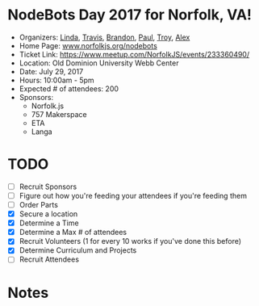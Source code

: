# NodeBots Day 2017 for Norfolk, VA!

 - Organizers: [Linda](www.twitter.com/lynnaloo), [Travis](www.twitter.com/tjwebbongithub), [Brandon](www.twitter.com/_bmf), [Paul](www.twitter.com/paulchinjr), [Troy](www.twitter.com/troy0820), [Alex](www.twitter.com/alexproaps)
 - Home Page: www.norfolkjs.org/nodebots
 - Ticket Link: https://www.meetup.com/NorfolkJS/events/233360490/
 - Location: Old Dominion University Webb Center
 - Date: July 29, 2017
 - Hours: 10:00am - 5pm
 - Expected # of attendees: 200
 - Sponsors:
    - Norfolk.js
    - 757 Makerspace
    - ETA
    - Langa

# TODO

 - [ ] Recruit Sponsors
 - [ ] Figure out how you're feeding your attendees if you're feeding them
 - [ ] Order Parts
 - [x] Secure a location
 - [x] Determine a Time
 - [x] Determine a Max # of attendees
 - [x] Recruit Volunteers (1 for every 10 works if you've done this before)
 - [x] Determine Curriculum and Projects
 - [ ] Recruit Attendees

# Notes

